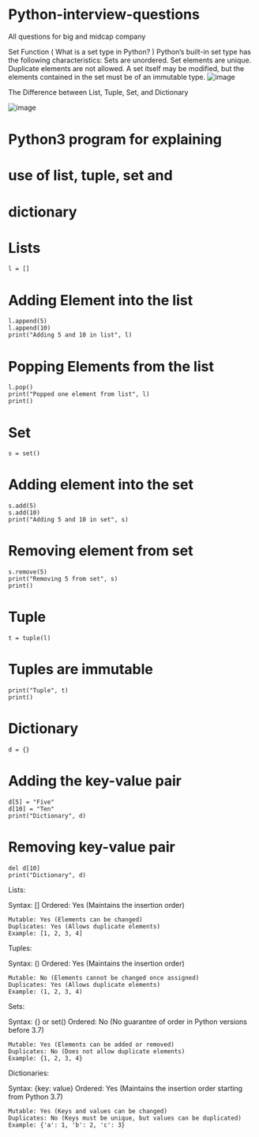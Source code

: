 # Python-interview-questions
All questions for big and midcap company

Set Function
  ( What is a set type in Python? ) 
  Python’s built-in set type has the following characteristics: Sets are unordered. Set elements are unique. Duplicate elements are not allowed. A set itself may be modified, but the elements contained in the set 
  must be of an immutable type.
  ![image](https://github.com/user-attachments/assets/95255803-973a-4d2d-b6c2-93caface9227)


The Difference between List, Tuple, Set, and Dictionary

![image](https://github.com/user-attachments/assets/0e0de444-b7b2-4547-96e0-03ea62328524)

# Python3 program for explaining
# use of list, tuple, set and 
# dictionary

# Lists
	l = []

# Adding Element into the list
	l.append(5)
	l.append(10)
	print("Adding 5 and 10 in list", l)

# Popping Elements from the list
	l.pop()
	print("Popped one element from list", l)
	print()

# Set
	s = set()

# Adding element into the set
	s.add(5)
	s.add(10)
	print("Adding 5 and 10 in set", s)

# Removing element from set
	s.remove(5)
	print("Removing 5 from set", s)
	print()

# Tuple
	t = tuple(l)

# Tuples are immutable
	print("Tuple", t)
	print()

# Dictionary
	d = {}

# Adding the key-value pair
	d[5] = "Five"
	d[10] = "Ten"
	print("Dictionary", d)

# Removing key-value pair
	del d[10]
	print("Dictionary", d)

Lists:

Syntax: []
	Ordered: Yes (Maintains the insertion order)
 
	Mutable: Yes (Elements can be changed)
	Duplicates: Yes (Allows duplicate elements)
	Example: [1, 2, 3, 4]
Tuples:

Syntax: ()
	Ordered: Yes (Maintains the insertion order)
 
	Mutable: No (Elements cannot be changed once assigned)
	Duplicates: Yes (Allows duplicate elements)
	Example: (1, 2, 3, 4)
Sets:

Syntax: {} or set()
	Ordered: No (No guarantee of order in Python versions before 3.7)
 
	Mutable: Yes (Elements can be added or removed)
	Duplicates: No (Does not allow duplicate elements)
	Example: {1, 2, 3, 4}
Dictionaries:

Syntax: {key: value}
	Ordered: Yes (Maintains the insertion order starting from Python 3.7)
 
	Mutable: Yes (Keys and values can be changed)
	Duplicates: No (Keys must be unique, but values can be duplicated)
	Example: {'a': 1, 'b': 2, 'c': 3}

